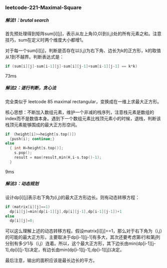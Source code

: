 ### leetcode-221-Maximal-Square  
##### 解法1：brutal search
首先预处理得到矩阵sum[i][j]，表示从左上角(0,0)到(i,j)处的所有元素之和。注意技巧，sum在定义时两个维度大小都增1。

对于每一个sum[i][j]，判断是否存在以(i,j)为右下角、边长为k的正方形，k的取值从1到不越界。判断表达式是：
```cpp
if (sum[i][j]-sum[i-1][j]-sum[i][j-1]+sum[i-1][j-1] == k*k) 
```
73ms

##### 解法2：逐行判断，贪心法
完全类似于 leetcode 85 maximal rectangular，变换成在一维上求最大正方形。

核心思想：不断加入数组元素，维护一个非减的栈序列，注意栈元素是数组的index而不是数值本身。遇到下一个数组元素比栈顶元素小的时候，退栈，判断该栈顶元素能够围成的最大正方形空间。
```cpp
if （height[i]>=height[s.top()])  
  {push(i); continue;}
else    
  { int H=height[s.top()];
    s.pop();
    result = max(result,min(H,i-s.top()-1);
  }  
```
9ms

##### 解法3：动态规划  
设计dp[i][j]表示右下角为(i,j)的最大正方形边长。则有动态转移方程： 
```cpp
if (matrix[i][j]==1)
  dp[i][j]=min(dp[i-1][j],dp[i][j-1],dp[i-1][j-1])+1
else
  dp[i][j]=0;
```
可以这么理解上述的动态转移方程。假设matrix[i][j]==1，那么对于右下角为（i,j）的可能的最大正方形，主要取决于dp[i-1][j-1]有多大，其次还要考虑第i行和第j列分别有多少1与（i,j）连着。所以，这个最大正方形，其下边长由min(dp[i-1][j-1],dp[i][j-1])决定，有边长由min(dp[i-1][j-1],dp[i-1][j])决定。

最后注意，输出的面积应该是最长边长的平方。
